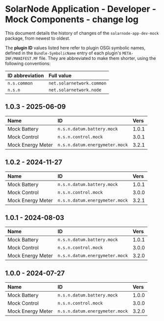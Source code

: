 # SolarNode Application - Developer - Mock Components - change log

This document details the history of changes of the `solarnode-app-dev-mock` package, from
newest to oldest.

The **plugin ID** values listed here refer to plugin OSGi symbolic names, defined in the
`Bundle-SymbolicName` entry of each plugin's `META-INF/MANIFEST.MF` file. They are abbreviated to
make them shorter, using the following conventions:

| ID abbreviation | Full value                |
|:----------------|:--------------------------|
| `n.s.common`    | `net.solarnetwork.common` |
| `n.s.n`         | `net.solarnetwork.node`   |

## 1.0.3 - 2025-06-09

| Name              | ID                             | Vers  |
|:------------------|:-------------------------------|:------|
| Mock Battery      | `n.s.n.datum.battery.mock`     | 1.0.1 |
| Mock Control      | `n.s.n.control.mock`           | 3.0.1 |
| Mock Energy Meter | `n.s.n.datum.energymeter.mock` | 3.2.1 |


## 1.0.2 - 2024-11-27

| Name              | ID                             | Vers  |
|:------------------|:-------------------------------|:------|
| Mock Battery      | `n.s.n.datum.battery.mock`     | 1.0.1 |
| Mock Control      | `n.s.n.control.mock`           | 3.0.0 |
| Mock Energy Meter | `n.s.n.datum.energymeter.mock` | 3.2.1 |


## 1.0.1 - 2024-08-03

| Name              | ID                             | Vers  |
|:------------------|:-------------------------------|:------|
| Mock Battery      | `n.s.n.datum.battery.mock`     | 1.0.1 |
| Mock Control      | `n.s.n.control.mock`           | 3.0.0 |
| Mock Energy Meter | `n.s.n.datum.energymeter.mock` | 3.2.0 |


## 1.0.0 - 2024-07-27

| Name              | ID                             | Vers  |
|:------------------|:-------------------------------|:------|
| Mock Battery      | `n.s.n.datum.battery.mock`     | 1.0.0 |
| Mock Control      | `n.s.n.control.mock`           | 3.0.0 |
| Mock Energy Meter | `n.s.n.datum.energymeter.mock` | 3.2.0 |
